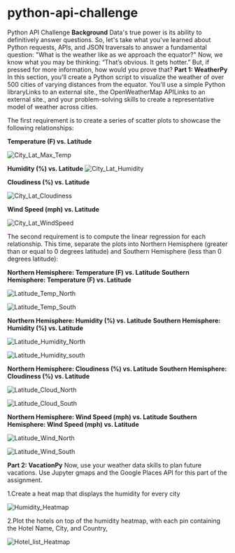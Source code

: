 # python-api-challenge
Python API Challenge
**Background**
Data's true power is its ability to definitively answer questions. So, let's take what you've learned about Python requests, APIs, and JSON traversals to answer a fundamental question: "What is the weather like as we approach the equator?"
Now, we know what you may be thinking: “That’s obvious. It gets hotter.” But, if pressed for more information, how would you prove that?
**Part 1: WeatherPy**
In this section, you'll create a Python script to visualize the weather of over 500 cities of varying distances from the equator. You'll use a simple Python libraryLinks to an external site., the OpenWeatherMap APILinks to an external site., and your problem-solving skills to create a representative model of weather across cities.

The first requirement is to create a series of scatter plots to showcase the following relationships:

**Temperature (F) vs. Latitude**

![City_Lat_Max_Temp](https://user-images.githubusercontent.com/112193116/197406197-b9fb8f67-1ac6-4d7f-9723-f363d0558009.png)

**Humidity (%) vs. Latitude**
![City_Lat_Humidity](https://user-images.githubusercontent.com/112193116/197406196-5aa24f34-c0cc-49f8-ba2c-38c67a8189a0.png)

**Cloudiness (%) vs. Latitude**

![City_Lat_Cloudiness](https://user-images.githubusercontent.com/112193116/197406194-aac8beb7-0837-4ef7-8506-18d003a92fc9.png)

**Wind Speed (mph) vs. Latitude**

![City_Lat_WindSpeed](https://user-images.githubusercontent.com/112193116/197406199-75bd2e58-1d1e-467f-8881-8320c6701de5.png)

The second requirement is to compute the linear regression for each relationship. This time, separate the plots into Northern Hemisphere (greater than or equal to 0 degrees latitude) and Southern Hemisphere (less than 0 degrees latitude):

**Northern Hemisphere: Temperature (F) vs. Latitude**
**Southern Hemisphere: Temperature (F) vs. Latitude**

![Latitude_Temp_North](https://user-images.githubusercontent.com/112193116/197406355-ac725a32-39a5-4362-adce-e1d06630a35d.png)

![Latitude_Temp_South](https://user-images.githubusercontent.com/112193116/197406356-af809a24-527a-4747-8bfc-8274b78ca98d.png)

**Northern Hemisphere: Humidity (%) vs. Latitude**
**Southern Hemisphere: Humidity (%) vs. Latitude**

![Latitude_Humidity_North](https://user-images.githubusercontent.com/112193116/197406353-283fb26e-7b0c-4923-ac51-856adf474dbe.png)

![Latitude_Humidity_south](https://user-images.githubusercontent.com/112193116/197406354-e8eed730-7ef0-4728-b92c-76f91f2bf0f4.png)

**Northern Hemisphere: Cloudiness (%) vs. Latitude**
**Southern Hemisphere: Cloudiness (%) vs. Latitude**

![Latitude_Cloud_North](https://user-images.githubusercontent.com/112193116/197406351-64cfaa66-868e-464f-a2c2-811a51596a72.png)

![Latitude_Cloud_South](https://user-images.githubusercontent.com/112193116/197406352-d94db7f4-8c5c-4eb8-bb85-4e6f1afe63ab.png)


**Northern Hemisphere: Wind Speed (mph) vs. Latitude**
**Southern Hemisphere: Wind Speed (mph) vs. Latitude**

![Latitude_Wind_North](https://user-images.githubusercontent.com/112193116/197406357-c5bb7351-0d67-4ce0-a991-00f391278e8f.png)

![Latitude_Wind_South](https://user-images.githubusercontent.com/112193116/197406359-36161a76-6c22-4788-95f2-4b6d11d6a896.png)


**Part 2: VacationPy**
Now, use your weather data skills to plan future vacations. Use Jupyter gmaps and the Google Places API for this part of the assignment.

1.Create a heat map that displays the humidity for every city

![Humidity_Heatmap](https://user-images.githubusercontent.com/112193116/197406348-859d3f16-5fc4-4d20-b593-f28d9488d381.png)

2.Plot the hotels on top of the humidity heatmap, with each pin containing the Hotel Name, City, and Country,

![Hotel_list_Heatmap](https://user-images.githubusercontent.com/112193116/197406343-7c745faf-1f48-4a98-9144-660eb7814d37.png)
